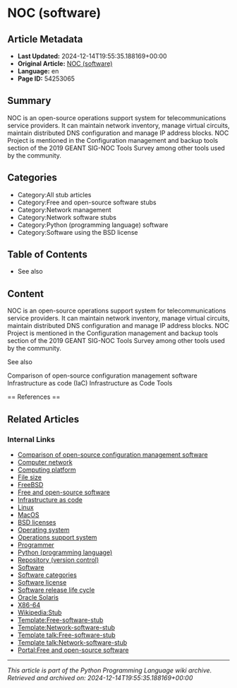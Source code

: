 # NOC (software)

## Article Metadata

- **Last Updated:** 2024-12-14T19:55:35.188169+00:00
- **Original Article:** [NOC (software)](https://en.wikipedia.org/wiki/NOC_(software))
- **Language:** en
- **Page ID:** 54253065

## Summary

NOC is an open-source operations support system for telecommunications service providers. It can maintain network inventory, manage virtual circuits, maintain distributed DNS configuration and manage IP address blocks.
NOC Project is mentioned in the Configuration management and backup tools section of the 2019 GEANT SIG-NOC Tools Survey among other tools used by the community.

## Categories

- Category:All stub articles
- Category:Free and open-source software stubs
- Category:Network management
- Category:Network software stubs
- Category:Python (programming language) software
- Category:Software using the BSD license

## Table of Contents

- See also

## Content

NOC is an open-source operations support system for telecommunications service providers. It can maintain network inventory, manage virtual circuits, maintain distributed DNS configuration and manage IP address blocks.
NOC Project is mentioned in the Configuration management and backup tools section of the 2019 GEANT SIG-NOC Tools Survey among other tools used by the community.

See also

Comparison of open-source configuration management software
Infrastructure as code (IaC)
Infrastructure as Code Tools


== References ==

## Related Articles

### Internal Links

- [Comparison of open-source configuration management software](https://en.wikipedia.org/wiki/Comparison_of_open-source_configuration_management_software)
- [Computer network](https://en.wikipedia.org/wiki/Computer_network)
- [Computing platform](https://en.wikipedia.org/wiki/Computing_platform)
- [File size](https://en.wikipedia.org/wiki/File_size)
- [FreeBSD](https://en.wikipedia.org/wiki/FreeBSD)
- [Free and open-source software](https://en.wikipedia.org/wiki/Free_and_open-source_software)
- [Infrastructure as code](https://en.wikipedia.org/wiki/Infrastructure_as_code)
- [Linux](https://en.wikipedia.org/wiki/Linux)
- [MacOS](https://en.wikipedia.org/wiki/MacOS)
- [BSD licenses](https://en.wikipedia.org/wiki/BSD_licenses)
- [Operating system](https://en.wikipedia.org/wiki/Operating_system)
- [Operations support system](https://en.wikipedia.org/wiki/Operations_support_system)
- [Programmer](https://en.wikipedia.org/wiki/Programmer)
- [Python (programming language)](https://en.wikipedia.org/wiki/Python_(programming_language))
- [Repository (version control)](https://en.wikipedia.org/wiki/Repository_(version_control))
- [Software](https://en.wikipedia.org/wiki/Software)
- [Software categories](https://en.wikipedia.org/wiki/Software_categories)
- [Software license](https://en.wikipedia.org/wiki/Software_license)
- [Software release life cycle](https://en.wikipedia.org/wiki/Software_release_life_cycle)
- [Oracle Solaris](https://en.wikipedia.org/wiki/Oracle_Solaris)
- [X86-64](https://en.wikipedia.org/wiki/X86-64)
- [Wikipedia:Stub](https://en.wikipedia.org/wiki/Wikipedia:Stub)
- [Template:Free-software-stub](https://en.wikipedia.org/wiki/Template:Free-software-stub)
- [Template:Network-software-stub](https://en.wikipedia.org/wiki/Template:Network-software-stub)
- [Template talk:Free-software-stub](https://en.wikipedia.org/wiki/Template_talk:Free-software-stub)
- [Template talk:Network-software-stub](https://en.wikipedia.org/wiki/Template_talk:Network-software-stub)
- [Portal:Free and open-source software](https://en.wikipedia.org/wiki/Portal:Free_and_open-source_software)

---
_This article is part of the Python Programming Language wiki archive._
_Retrieved and archived on: 2024-12-14T19:55:35.188169+00:00_